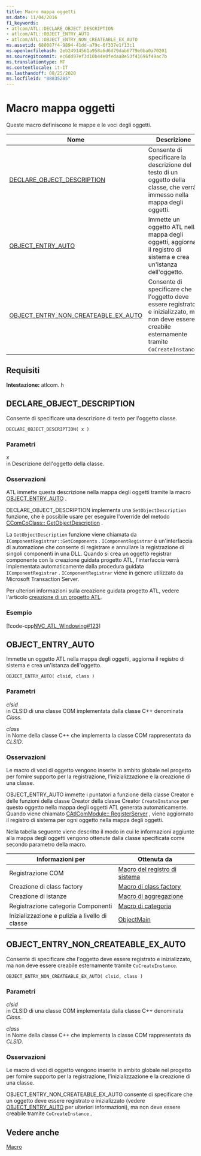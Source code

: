```yaml
---
title: Macro mappa oggetti
ms.date: 11/04/2016
f1_keywords:
- atlcom/ATL::DECLARE_OBJECT_DESCRIPTION
- atlcom/ATL::OBJECT_ENTRY_AUTO
- atlcom/ATL::OBJECT_ENTRY_NON_CREATEABLE_EX_AUTO
ms.assetid: 680087f4-9894-41dd-a79c-6f337e1f13c1
ms.openlocfilehash: 2eb24914561a958a6d6d79dab6779e0ba0a70201
ms.sourcegitcommit: ec6dd97ef3d10b44e0fedaa8e53f41696f49ac7b
ms.translationtype: MT
ms.contentlocale: it-IT
ms.lasthandoff: 08/25/2020
ms.locfileid: "88835285"
---
```

# <a name="object-map-macros"></a>Macro mappa oggetti

Queste macro definiscono le mappe e le voci degli oggetti.

|Nome|Descrizione|
|-|-|
|[DECLARE_OBJECT_DESCRIPTION](#declare_object_description)|Consente di specificare la descrizione del testo di un oggetto della classe, che verrà immesso nella mappa degli oggetti.|
|[OBJECT_ENTRY_AUTO](#object_entry_auto)|Immette un oggetto ATL nella mappa degli oggetti, aggiorna il registro di sistema e crea un'istanza dell'oggetto.|
|[OBJECT_ENTRY_NON_CREATEABLE_EX_AUTO](#object_entry_non_createable_ex_auto)|Consente di specificare che l'oggetto deve essere registrato e inizializzato, ma non deve essere creabile esternamente tramite `CoCreateInstance`.|

## <a name="requirements"></a>Requisiti

**Intestazione:** atlcom. h

## <a name="declare_object_description"></a><a name="declare_object_description"></a> DECLARE_OBJECT_DESCRIPTION

Consente di specificare una descrizione di testo per l'oggetto classe.

```
DECLARE_OBJECT_DESCRIPTION( x )
```

### <a name="parameters"></a>Parametri

*x*<br/>
in Descrizione dell'oggetto della classe.

### <a name="remarks"></a>Osservazioni

ATL immette questa descrizione nella mappa degli oggetti tramite la macro [OBJECT_ENTRY_AUTO](#object_entry_auto) .

DECLARE_OBJECT_DESCRIPTION implementa una `GetObjectDescription` funzione, che è possibile usare per eseguire l'override del metodo [CComCoClass:: GetObjectDescription](ccomcoclass-class.md#getobjectdescription) .

La `GetObjectDescription` funzione viene chiamata da `IComponentRegistrar::GetComponents` . `IComponentRegistrar` è un'interfaccia di automazione che consente di registrare e annullare la registrazione di singoli componenti in una DLL. Quando si crea un oggetto registrar componente con la creazione guidata progetto ATL, l'interfaccia verrà implementata automaticamente dalla procedura guidata `IComponentRegistrar` . `IComponentRegistrar` viene in genere utilizzato da Microsoft Transaction Server.

Per ulteriori informazioni sulla creazione guidata progetto ATL, vedere l'articolo [creazione di un progetto ATL](../../atl/reference/creating-an-atl-project.md).

### <a name="example"></a>Esempio

[!code-cpp[NVC_ATL_Windowing#123](../../atl/codesnippet/cpp/object-map-macros_1.h)]

## <a name="object_entry_auto"></a><a name="object_entry_auto"></a> OBJECT_ENTRY_AUTO

Immette un oggetto ATL nella mappa degli oggetti, aggiorna il registro di sistema e crea un'istanza dell'oggetto.

```
OBJECT_ENTRY_AUTO( clsid, class )
```

### <a name="parameters"></a>Parametri

*clsid*<br/>
in CLSID di una classe COM implementata dalla classe C++ denominata *Class*.

*class*<br/>
in Nome della classe C++ che implementa la classe COM rappresentata da *CLSID*.

### <a name="remarks"></a>Osservazioni

Le macro di voci di oggetto vengono inserite in ambito globale nel progetto per fornire supporto per la registrazione, l'inizializzazione e la creazione di una classe.

OBJECT_ENTRY_AUTO immette i puntatori a funzione della classe Creator e delle funzioni della classe Creator della classe Creator `CreateInstance` per questo oggetto nella mappa degli oggetti ATL generata automaticamente. Quando viene chiamato [CAtlComModule:: RegisterServer](catlcommodule-class.md#registerserver) , viene aggiornato il registro di sistema per ogni oggetto nella mappa degli oggetti.

Nella tabella seguente viene descritto il modo in cui le informazioni aggiunte alla mappa degli oggetti vengono ottenute dalla classe specificata come secondo parametro della macro.

|Informazioni per|Ottenuta da|
|---------------------|-------------------|
|Registrazione COM|[Macro del registro di sistema](../../atl/reference/registry-macros.md)|
|Creazione di class factory|[Macro di class factory](../../atl/reference/aggregation-and-class-factory-macros.md)|
|Creazione di istanze|[Macro di aggregazione](../../atl/reference/aggregation-and-class-factory-macros.md)|
|Registrazione categoria Componenti|[Macro di categoria](../../atl/reference/category-macros.md)|
|Inizializzazione e pulizia a livello di classe|[ObjectMain](ccomobjectrootex-class.md#objectmain)|

## <a name="object_entry_non_createable_ex_auto"></a><a name="object_entry_non_createable_ex_auto"></a> OBJECT_ENTRY_NON_CREATEABLE_EX_AUTO

Consente di specificare che l'oggetto deve essere registrato e inizializzato, ma non deve essere creabile esternamente tramite `CoCreateInstance`.

```
OBJECT_ENTRY_NON_CREATEABLE_EX_AUTO( clsid, class )
```

### <a name="parameters"></a>Parametri

*clsid*<br/>
in CLSID di una classe COM implementata dalla classe C++ denominata *Class*.

*class*<br/>
in Nome della classe C++ che implementa la classe COM rappresentata da *CLSID*.

### <a name="remarks"></a>Osservazioni

Le macro di voci di oggetto vengono inserite in ambito globale nel progetto per fornire supporto per la registrazione, l'inizializzazione e la creazione di una classe.

OBJECT_ENTRY_NON_CREATEABLE_EX_AUTO consente di specificare che un oggetto deve essere registrato e inizializzato (vedere [OBJECT_ENTRY_AUTO](#object_entry_auto) per ulteriori informazioni), ma non deve essere creabile tramite `CoCreateInstance` .

## <a name="see-also"></a>Vedere anche

[Macro](../../atl/reference/atl-macros.md)
